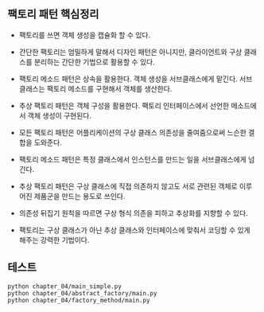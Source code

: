 
## 팩토리 패턴 핵심정리

- 팩토리를 쓰면 객체 생성을 캡슐화 할 수 있다.

- 간단한 팩토리는 엄밀하게 말해서 디자인 패턴은 아니지만, 클라이언트와 구상 클래스를 분리하는 간단한 기법으로 활용할 수 있다.

- 팩토리 메소드 패턴은 상속을 활용한다. 객체 생성을 서브클래스에게 맡긴다. 서브클래스는 팩토리 메소드를 구현해서 객체를 생산한다.

- 추상 팩토리 패턴은 객체 구성을 활용한다. 팩토리 인터페이스에서 선언한 메소드에서 객체 생성이 구현된다.

- 모든 팩토리 패턴은 어플리케이션의 구상 클래스 의존성을 줄여줌으로써 느슨한 결합을 도와준다.

- 팩토리 메소드 패턴은 특정 클래스에서 인스턴스를 만드는 일을 서브클래스에게 넘긴다.

- 추상 팩토리 패턴은 구상 클래스에 직접 의존하지 않고도 서로 관련된 객체로 이루어진 제품군을 만드는 용도로 쓰인다.

- 의존성 뒤집기 원칙을 따르면 구상 형식 의존을 피하고 추상화를 지향할 수 있다.

- 팩토리는 구상 클래스가 아닌 추상 클래스와 인터페이스에 맞춰서 코딩할 수 있게 해주는 강력한 기법이다.


## 테스트
```
python chapter_04/main_simple.py
python chapter_04/abstract_factory/main.py
python chapter_04/factory_method/main.py
```